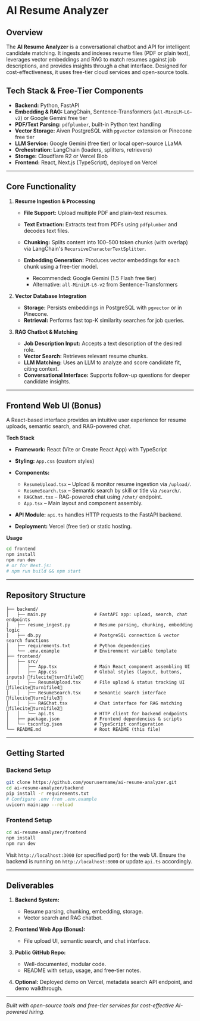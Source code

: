 # AI Resume Analyzer

## Overview

The **AI Resume Analyzer** is a conversational chatbot and API for intelligent candidate matching. It ingests and indexes resume files (PDF or plain text), leverages vector embeddings and RAG to match resumes against job descriptions, and provides insights through a chat interface. Designed for cost-effectiveness, it uses free-tier cloud services and open-source tools.

## Tech Stack & Free-Tier Components

* **Backend:** Python, FastAPI
* **Embedding & RAG:** LangChain, Sentence-Transformers (`all-MiniLM-L6-v2`) or Google Gemini free tier
* **PDF/Text Parsing:** `pdfplumber`, built-in Python text handling
* **Vector Storage:** Aiven PostgreSQL with `pgvector` extension or Pinecone free tier
* **LLM Service:** Google Gemini (free tier) or local open-source LLaMA
* **Orchestration:** LangChain (loaders, splitters, retrievers)
* **Storage:** Cloudflare R2 or Vercel Blob
* **Frontend:** React, Next.js (TypeScript), deployed on Vercel

---

## Core Functionality

1. **Resume Ingestion & Processing**

   * **File Support:** Upload multiple PDF and plain-text resumes.
   * **Text Extraction:** Extracts text from PDFs using `pdfplumber` and decodes text files.
   * **Chunking:** Splits content into 100–500 token chunks (with overlap) via LangChain's `RecursiveCharacterTextSplitter`.
   * **Embedding Generation:** Produces vector embeddings for each chunk using a free-tier model.

     * Recommended: Google Gemini (1.5 Flash free tier)
     * Alternative: `all-MiniLM-L6-v2` from Sentence-Transformers

2. **Vector Database Integration**

   * **Storage:** Persists embeddings in PostgreSQL with `pgvector` or in Pinecone.
   * **Retrieval:** Performs fast top-K similarity searches for job queries.

3. **RAG Chatbot & Matching**

   * **Job Description Input:** Accepts a text description of the desired role.
   * **Vector Search:** Retrieves relevant resume chunks.
   * **LLM Matching:** Uses an LLM to analyze and score candidate fit, citing context.
   * **Conversational Interface:** Supports follow-up questions for deeper candidate insights.

---

## Frontend Web UI (Bonus)

A React-based interface provides an intuitive user experience for resume uploads, semantic search, and RAG-powered chat.

**Tech Stack**

* **Framework:** React (Vite or Create React App) with TypeScript
* **Styling:** `App.css` (custom styles)
* **Components:**

  * `ResumeUpload.tsx` – Upload & monitor resume ingestion via `/upload/`.
  * `ResumeSearch.tsx` – Semantic search by skill or title via `/search/`.
  * `RAGChat.tsx` – RAG-powered chat using `/chat/` endpoint.
  * `App.tsx` – Main layout and component assembly.
* **API Module:** `api.ts` handles HTTP requests to the FastAPI backend.
* **Deployment:** Vercel (free tier) or static hosting.

**Usage**

```bash
cd frontend
npm install
npm run dev
# or for Next.js:
# npm run build && npm start
```

---

## Repository Structure

```
├── backend/
│   ├── main.py                  # FastAPI app: upload, search, chat endpoints
│   ├── resume_ingest.py         # Resume parsing, chunking, embedding logic
│   ├── db.py                    # PostgreSQL connection & vector search functions
│   ├── requirements.txt         # Python dependencies
│   └── .env.example             # Environment variable template
├── frontend/
│   ├── src/
│   │   ├── App.tsx              # Main React component assembling UI
│   │   ├── App.css              # Global styles (layout, buttons, inputs) fileciteturn1file0
│   │   ├── ResumeUpload.tsx     # File upload & status tracking UI fileciteturn1file4
│   │   ├── ResumeSearch.tsx     # Semantic search interface fileciteturn1file3
│   │   ├── RAGChat.tsx          # Chat interface for RAG matching fileciteturn1file2
│   │   └── api.ts               # HTTP client for backend endpoints
│   ├── package.json             # Frontend dependencies & scripts
│   └── tsconfig.json            # TypeScript configuration
└── README.md                    # Root README (this file)
```

---

## Getting Started

### Backend Setup

```bash
git clone https://github.com/yourusername/ai-resume-analyzer.git
cd ai-resume-analyzer/backend
pip install -r requirements.txt
# Configure .env from .env.example
uvicorn main:app --reload
```

### Frontend Setup

```bash
cd ai-resume-analyzer/frontend
npm install
npm run dev
```

Visit `http://localhost:3000` (or specified port) for the web UI. Ensure the backend is running on `http://localhost:8000` or update `api.ts` accordingly.

---

## Deliverables

1. **Backend System:**

   * Resume parsing, chunking, embedding, storage.
   * Vector search and RAG chatbot.
2. **Frontend Web App (Bonus):**

   * File upload UI, semantic search, and chat interface.
3. **Public GitHub Repo:**

   * Well-documented, modular code.
   * README with setup, usage, and free-tier notes.
4. **Optional:** Deployed demo on Vercel, metadata search API endpoint, and demo walkthrough.


---

*Built with open-source tools and free-tier services for cost-effective AI-powered hiring.*
